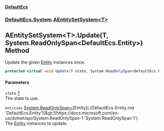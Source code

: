 #### [DefaultEcs](./index.md 'index')
### [DefaultEcs.System](./DefaultEcs-System.md 'DefaultEcs.System').[AEntitySetSystem&lt;T&gt;](./DefaultEcs-System-AEntitySetSystem-T-.md 'DefaultEcs.System.AEntitySetSystem&lt;T&gt;')
## AEntitySetSystem&lt;T&gt;.Update(T, System.ReadOnlySpan&lt;DefaultEcs.Entity&gt;) Method
Update the given [Entity](./DefaultEcs-Entity.md 'DefaultEcs.Entity') instances once.  
```csharp
protected virtual void Update(T state, System.ReadOnlySpan<DefaultEcs.Entity> entities);
```
#### Parameters
<a name='DefaultEcs-System-AEntitySetSystem-T--Update(T_System-ReadOnlySpan-DefaultEcs-Entity-)-state'></a>
`state` [T](./DefaultEcs-System-AEntitySetSystem-T-.md#DefaultEcs-System-AEntitySetSystem-T--T 'DefaultEcs.System.AEntitySetSystem&lt;T&gt;.T')  
The state to use.  
  
<a name='DefaultEcs-System-AEntitySetSystem-T--Update(T_System-ReadOnlySpan-DefaultEcs-Entity-)-entities'></a>
`entities` [System.ReadOnlySpan&lt;](https://docs.microsoft.com/en-us/dotnet/api/System.ReadOnlySpan-1 'System.ReadOnlySpan`1')[Entity](./DefaultEcs-Entity.md 'DefaultEcs.Entity')[&gt;](https://docs.microsoft.com/en-us/dotnet/api/System.ReadOnlySpan-1 'System.ReadOnlySpan`1')  
The [Entity](./DefaultEcs-Entity.md 'DefaultEcs.Entity') instances to update.  
  
